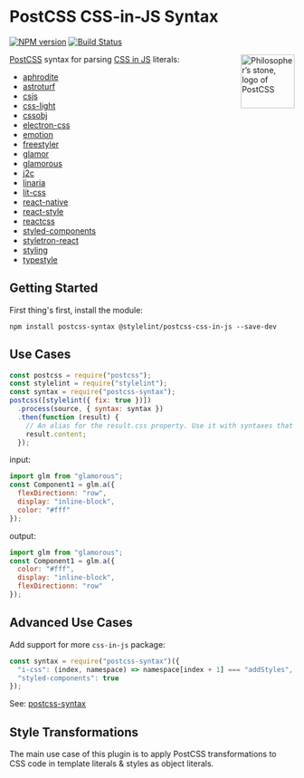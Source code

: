 # PostCSS CSS-in-JS Syntax

[![NPM version](https://img.shields.io/npm/v/@stylelint/postcss-css-in-js.svg)](https://www.npmjs.org/package/@stylelint/postcss-css-in-js) [![Build Status](https://github.com/stylelint/postcss-css-in-js/workflows/CI/badge.svg)](https://github.com/stylelint/postcss-css-in-js/actions)

<img align="right" width="95" height="95"
	title="Philosopher’s stone, logo of PostCSS"
	src="https://api.postcss.org/logo.svg">

[PostCSS](https://github.com/postcss/postcss) syntax for parsing [CSS in JS](https://github.com/MicheleBertoli/css-in-js) literals:

- [aphrodite](https://github.com/Khan/aphrodite)
- [astroturf](https://github.com/4Catalyzer/astroturf)
- [csjs](https://github.com/rtsao/csjs)
- [css-light](https://github.com/streamich/css-light)
- [cssobj](https://github.com/cssobj/cssobj)
- [electron-css](https://github.com/azukaar/electron-css)
- [emotion](https://github.com/emotion-js/emotion)
- [freestyler](https://github.com/streamich/freestyler)
- [glamor](https://github.com/threepointone/glamor)
- [glamorous](https://github.com/paypal/glamorous)
- [j2c](https://github.com/j2css/j2c)
- [linaria](https://github.com/callstack/linaria)
- [lit-css](https://github.com/bashmish/lit-css)
- [react-native](https://github.com/necolas/react-native-web)
- [react-style](https://github.com/js-next/react-style)
- [reactcss](https://github.com/casesandberg/reactcss)
- [styled-components](https://github.com/styled-components/styled-components)
- [styletron-react](https://github.com/rtsao/styletron)
- [styling](https://github.com/andreypopp/styling)
- [typestyle](https://github.com/typestyle/typestyle)

## Getting Started

First thing's first, install the module:

```
npm install postcss-syntax @stylelint/postcss-css-in-js --save-dev
```

## Use Cases

```js
const postcss = require("postcss");
const stylelint = require("stylelint");
const syntax = require("postcss-syntax");
postcss([stylelint({ fix: true })])
  .process(source, { syntax: syntax })
  .then(function (result) {
    // An alias for the result.css property. Use it with syntaxes that generate non-CSS output.
    result.content;
  });
```

input:

```javascript
import glm from "glamorous";
const Component1 = glm.a({
  flexDirectionn: "row",
  display: "inline-block",
  color: "#fff"
});
```

output:

```javascript
import glm from "glamorous";
const Component1 = glm.a({
  color: "#fff",
  display: "inline-block",
  flexDirectionn: "row"
});
```

## Advanced Use Cases

Add support for more `css-in-js` package:

```js
const syntax = require("postcss-syntax")({
  "i-css": (index, namespace) => namespace[index + 1] === "addStyles",
  "styled-components": true
});
```

See: [postcss-syntax](https://github.com/gucong3000/postcss-syntax)

## Style Transformations

The main use case of this plugin is to apply PostCSS transformations to CSS code in template literals & styles as object literals.
